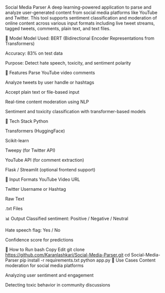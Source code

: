 Social Media Parser
A deep learning-powered application to parse and analyze user-generated content from social media platforms like YouTube and Twitter. This tool supports sentiment classification and moderation of online content across various input formats including live tweet streams, tagged tweets, comments, plain text, and text files.

🧠 Model
Model Used: BERT (Bidirectional Encoder Representations from Transformers)

Accuracy: 83% on test data

Purpose: Detect hate speech, toxicity, and sentiment polarity

🔧 Features
Parse YouTube video comments

Analyze tweets by user handle or hashtags

Accept plain text or file-based input

Real-time content moderation using NLP

Sentiment and toxicity classification with transformer-based models

🚀 Tech Stack
Python

Transformers (HuggingFace)

Scikit-learn

Tweepy (for Twitter API)

YouTube API (for comment extraction)

Flask / Streamlit (optional frontend support)

📂 Input Formats
YouTube Video URL

Twitter Username or Hashtag

Raw Text

.txt Files

📊 Output
Classified sentiment: Positive / Negative / Neutral

Hate speech flag: Yes / No

Confidence score for predictions

📝 How to Run
bash
Copy
Edit
git clone https://github.com/Karanlashkari/Social-Media-Parser.git
cd Social-Media-Parser
pip install -r requirements.txt
python app.py
📌 Use Cases
Content moderation for social media platforms

Analyzing user sentiment and engagement

Detecting toxic behavior in community discussions
